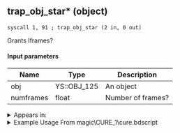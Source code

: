 ## trap_obj_star* (object)

`syscall 1, 91 ; trap_obj_star (2 in, 0 out)`

Grants Iframes?

#### Input parameters
| Name | Type | Description
|------|------|------------
| obj   | YS::OBJ_125   | An object
| numframes   | float   | Number of frames?




<details>
	<summary>Appears in:</summary>
| filename | Entity (obj)
|----------|-------------
| magic\CURE_1\cure.bdscript       |           
| magic\CURE_1lk\cure.bdscript       |           
| magic\CURE_2\cure.bdscript       |           
| magic\CURE_2lk\cure.bdscript       |           
| magic\CURE_3\cure.bdscript       |           
| magic\CURE_3lk\cure.bdscript       |           
| obj\B_EX220_LV99\b_ex.bdscript       | ((F) Saix’s claymore limit cut (Usable))          
| obj\F_EH050\f_eh.bdscript       | ((F) Floating building 1 (EH))          
| obj\M_EX050\m_ex.bdscript       | ((M) Large Body)          
| obj\M_EX050_WI\m_ex.bdscript       | ((M) Large Body (WI))          
| obj\P_AL000\p_al.bdscript       | ((P) Aladdin)          
| obj\P_EX030\p_ex.bdscript       | ((P) Goofy)          
| obj\P_EX030_NM\p_ex.bdscript       | ((P) Goofy (NM))          
| obj\P_EX030_TR\p_ex.bdscript       | ((N) Goofy (TR))          
| obj\P_EX030_XM\p_ex.bdscript       | ((P) Goofy (XM))          
| obj\P_WI030\p_ex.bdscript       | ((P) Goofy (WI))          

</details>

<details>
	<summary>Example Usage From magic\CURE_1\cure.bdscript</summary>
```plaintext
L506:
 jz L528
 pushFromFSp 20
 pushImmf 60
 syscall 1, 91 ; trap_obj_star (2 in, 0 out)
 pushImm 64
 pushImm L563
 pushFromFSp 20
 gosub 8, L696
 drop 
 jmp L528
```
</details>

